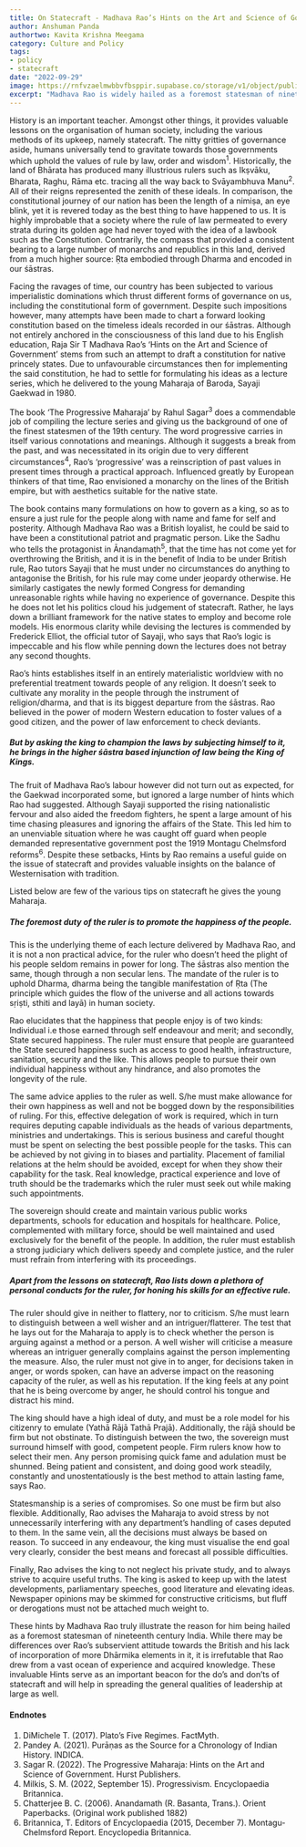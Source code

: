 ```yaml
---
title: On Statecraft - Madhava Rao’s Hints on the Art and Science of Government
author: Anshuman Panda
authortwo: Kavita Krishna Meegama
category: Culture and Policy
tags:
- policy
- statecraft
date: "2022-09-29"
image: https://rnfvzaelmwbbvfbsppir.supabase.co/storage/v1/object/public/brhatwebsite/05dhiti/42.webp
excerpt: "Madhava Rao is widely hailed as a foremost statesman of nineteenth century India. While there may be differences over his subservient attitude towards the British and his lack of incorporation of Dhārmika elements, it is irrefutable these hints serve as an important beacon for statecraft and the general qualities of leadership at large."
---
```


History is an important teacher. Amongst other things, it provides valuable lessons on the organisation of human society, including the various methods of its upkeep, namely statecraft. The nitty gritties of governance aside, humans universally tend to gravitate towards those governments which uphold the values of rule by law, order and wisdom<sup>1</sup>. Historically, the land of Bhārata has produced many illustrious rulers such as Ikṣvāku, Bharata, Raghu, Rāma etc. tracing all the way back to Svāyambhuva Manu<sup>2</sup>. All of their reigns represented the zenith of these ideals. In comparison, the constitutional journey of our nation has been the length of a nimiṣa, an eye blink, yet it is revered today as the best thing to have happened to us. It is highly improbable that a society where the rule of law permeated to every strata during its golden age had never toyed with the idea of a lawbook such as the Constitution. Contrarily, the compass that provided a consistent bearing to a large number of monarchs and republics in this land, derived from a much higher source: Ṛta embodied through Dharma and encoded in our śāstras.

Facing the ravages of time, our country has been subjected to various imperialistic dominations which thrust different forms of governance on us, including the constitutional form of government. Despite such impositions however, many attempts have been made to chart a forward looking constitution based on the timeless ideals recorded in our śāstras. Although not entirely anchored in the consciousness of this land due to his English education, Raja Sir T Madhava Rao’s ‘Hints on the Art and Science of Government’ stems from such an attempt to draft a constitution for native princely states. Due to unfavourable circumstances then for implementing the said constitution, he had to settle for formulating his ideas as a lecture series, which he delivered to the young Maharaja of Baroda, Sayaji Gaekwad in 1980.

The book ‘The Progressive Maharaja’ by Rahul Sagar<sup>3</sup> does a commendable job of compiling the lecture series and giving us the background of one of the finest statesmen of the 19th century. The word progressive carries in itself various connotations and meanings. Although it suggests a break from the past, and was necessitated in its origin due to very different circumstances<sup>4</sup>, Rao’s ‘progressive’ was a reinscription of past values in present times through a practical approach. Influenced greatly by European thinkers of that time, Rao envisioned a monarchy on the lines of the British empire, but with aesthetics suitable for the native state.

The book contains many formulations on how to govern as a king, so as to ensure a just rule for the people along with name and fame for self and posterity. Although Madhava Rao was a British loyalist, he could be said to have been a constitutional patriot and pragmatic person. Like the Sadhu who tells the protagonist in Ānandamaṭh<sup>5</sup>, that the time has not come yet for overthrowing the British, and it is in the benefit of India to be under British rule, Rao tutors Sayaji that he must under no circumstances do anything to antagonise the British, for his rule may come under jeopardy otherwise. He similarly castigates the newly formed Congress for demanding unreasonable rights while having no experience of governance. Despite this he does not let his politics cloud his judgement of statecraft. Rather, he lays down a brilliant framework for the native states to employ and become role models. His enormous clarity while devising the lectures is commended by Frederick Elliot, the official tutor of Sayaji, who says that Rao’s logic is impeccable and his flow while penning down the lectures does not betray any second thoughts.

Rao’s hints establishes itself in an entirely materialistic worldview with no preferential treatment towards people of any religion. It doesn’t seek to cultivate any morality in the people through the instrument of religion/dharma, and that is its biggest departure from the śāstras. Rao believed in the power of modern Western education to foster values of a good citizen, and the power of law enforcement to check deviants.

##### But by asking the king to champion the laws by subjecting himself to it, he brings in the higher śāstra based injunction of law being the King of Kings.

The fruit of Madhava Rao’s labour however did not turn out as expected, for the Gaekwad incorporated some, but ignored a large number of hints which Rao had suggested. Although Sayaji supported the rising nationalistic fervour and also aided the freedom fighters, he spent a large amount of his time chasing pleasures and ignoring the affairs of the State. This led him to an unenviable situation where he was caught off guard when people demanded representative government post the 1919 Montagu Chelmsford reforms<sup>6</sup>. Despite these setbacks, Hints by Rao remains a useful guide on the issue of statecraft and provides valuable insights on the balance of Westernisation with tradition.

Listed below are few of the various tips on statecraft he gives the young Maharaja.

##### The foremost duty of the ruler is to promote the happiness of the people.

This is the underlying theme of each lecture delivered by Madhava Rao, and it is not a non practical advice, for the ruler who doesn’t heed the plight of his people seldom remains in power for long. The śāstras also mention the same, though through a non secular lens. The mandate of the ruler is to uphold Dharma, dharma being the tangible manifestation of Ṛta (The principle which guides the flow of the universe and all actions towards sṛiṣti, sthiti and layā) in human society.

Rao elucidates that the happiness that people enjoy is of two kinds: Individual i.e those earned through self endeavour and merit; and secondly, State secured happiness. The ruler must ensure that people are guaranteed the State secured happiness such as access to good health, infrastructure, sanitation, security and the like. This allows people to pursue their own individual happiness without any hindrance, and also promotes the longevity of the rule.

The same advice applies to the ruler as well. S/he must make allowance for their own happiness as well and not be bogged down by the responsibilities of ruling. For this, effective delegation of work is required, which in turn requires deputing capable individuals as the heads of various departments, ministries and undertakings. This is serious business and careful thought must be spent on selecting the best possible people for the tasks. This can be achieved by not giving in to biases and partiality. Placement of familial relations at the helm should be avoided, except for when they show their capability for the task. Real knowledge, practical experience and love of truth should be the trademarks which the ruler must seek out while making such appointments.

The sovereign should create and maintain various public works departments, schools for education and hospitals for healthcare. Police, complemented with military force, should be well maintained and used exclusively for the benefit of the people. In addition, the ruler must establish a strong judiciary which delivers speedy and complete justice, and the ruler must refrain from interfering with its proceedings.

##### Apart from the lessons on statecraft, Rao lists down a plethora of personal conducts for the ruler, for honing his skills for an effective rule.

The ruler should give in neither to flattery, nor to criticism. S/he must learn to distinguish between a well wisher and an intriguer/flatterer. The test that he lays out for the Maharaja to apply is to check whether the person is arguing against a method or a person. A well wisher will criticise a measure whereas an intriguer generally complains against the person implementing the measure. Also, the ruler must not give in to anger, for decisions taken in anger, or words spoken, can have an adverse impact on the reasoning capacity of the ruler, as well as his reputation. If the king feels at any point that he is being overcome by anger, he should control his tongue and distract his mind.

The king should have a high ideal of duty, and must be a role model for his citizenry to emulate (Yathā Rājā Tathā Prajā). Additionally, the rājā should be firm but not obstinate. To distinguish between the two, the sovereign must surround himself with good, competent people. Firm rulers know how to select their men. Any person promising quick fame and adulation must be shunned. Being patient and consistent, and doing good work steadily, constantly and unostentatiously is the best method to attain lasting fame, says Rao.

Statesmanship is a series of compromises. So one must be firm but also flexible. Additionally, Rao advises the Maharaja to avoid stress by not unnecessarily interfering with any department’s handling of cases deputed to them. In the same vein, all the decisions must always be based on reason. To succeed in any endeavour, the king must visualise the end goal very clearly, consider the best means and forecast all possible difficulties.

Finally, Rao advises the king to not neglect his private study, and to always strive to acquire useful truths. The king is asked to keep up with the latest developments, parliamentary speeches, good literature and elevating ideas. Newspaper opinions may be skimmed for constructive criticisms, but fluff or derogations must not be attached much weight to.

These hints by Madhava Rao truly illustrate the reason for him being hailed as a foremost statesman of nineteenth century India. While there may be differences over Rao’s subservient attitude towards the British and his lack of incorporation of more Dhārmika elements in it, it is irrefutable that Rao drew from a vast ocean of experience and acquired knowledge. These invaluable Hints serve as an important beacon for the do’s and don’ts of statecraft and will help in spreading the general qualities of leadership at large as well.

#### Endnotes
1. DiMichele T. (2017). Plato’s Five Regimes. FactMyth.
2. Pandey A. (2021). Purāṇas as the Source for a Chronology of Indian History. INDICA.
3. Sagar R. (2022). The Progressive Maharaja: Hints on the Art and Science of Government. Hurst Publishers.
4. Milkis, S. M. (2022, September 15). Progressivism. Encyclopaedia Britannica.
5. Chatterjee B. C. (2006). Anandamath (R. Basanta, Trans.). Orient Paperbacks. (Original work published 1882)
6. Britannica, T. Editors of Encyclopaedia (2015, December 7). Montagu-Chelmsford Report. Encyclopedia Britannica.